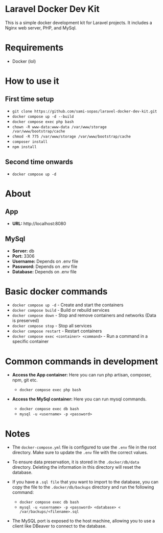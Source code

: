# Laravel Docker Dev Kit

This is a simple docker development kit for Laravel projects. It includes a Nginx web server, PHP, and MySql.

# Requirements

- Docker (lol)

# How to use it

## First time setup

- `git clone https://github.com/sami-sopas/laravel-docker-dev-kit.git`
- `docker compose up -d --build`
- `docker compose exec php bash`
- `chown -R www-data:www-data /var/www/storage /var/www/bootstrap/cache`
- `chmod -R 775 /var/www/storage /var/www/bootstrap/cache`
- `composer install`
- `npm install`

## Second time onwards

- `docker compose up -d`

# About

## App

- **URL:** http://localhost:8080

## MySql

- **Server:** db
- **Port:** 3306
- **Username:** Depends on .env file
- **Password:** Depends on .env file
- **Database:** Depends on .env file

# Basic docker commands

- `docker compose up -d` - Create and start the containers
- `docker compose build` - Build or rebuild services
- `docker compose down` - Stop and remove containers and networks (Data is preserved)
- `docker compose stop` - Stop all services
- `docker compose restart` - Restart containers
- `docker compose exec <container> <command>` - Run a command in a specific container

# Common commands in development

- **Access the App container:** Here you can run php artisan, composer, npm, git etc. 
  - `docker compose exec php bash` 

- **Access the MySql container:** Here you can run mysql commands.
  - `docker compose exec db bash`
  - `mysql -u <username> -p <password>`

# Notes

- The `docker-compose.yml` file is configured to use the `.env` file in the root directory. Make sure to update the `.env` file with the correct values.

- To ensure data preservation, it is stored in the `.docker/db/data` directory. Deleting the information in this directory will reset the database.

- If you have a `.sql file` that you want to import to the database, you can copy the file to the `.docker/db/backups` directory and run the following command:
  - `docker compose exec db bash`
  - `mysql -u <username> -p <password> <database> < /var/backups/<filename>.sql`
  
- The MySQL port is exposed to the host machine, allowing you to use a client like DBeaver to connect to the database.
